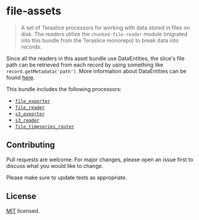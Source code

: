 # file-assets
> A set of Teraslice processors for working with data stored in files on disk. The readers utilize the `chunked-file-reader` module (migrated into this bundle from the Teraslice monorepo) to break data into records.

Since all the readers in this asset bundle use DataEntities, the slice's file path can be retrieved from each record by using something like `record.getMetadata('path')`. More information about DataEntities can be found [here](https://terascope.github.io/teraslice/docs/packages/utils/api/classes/dataentity).

This bundle includes the following processors:
- [`file_exporter`](./docs/file_exporter.md)
- [`file_reader`](./docs/file_reader.md)
- [`s3_exporter`](./docs/s3_exporter.md)
- [`s3_reader`](./docs/s3_reader.md)
- [`file_timeseries_router`](./docs/file_timeseries_router.md)


## Contributing

Pull requests are welcome. For major changes, please open an issue first to discuss what you would like to change.

Please make sure to update tests as appropriate.

## License

[MIT](./LICENSE) licensed.
